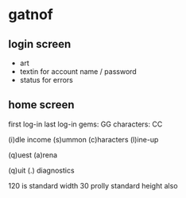# gatnof

## login screen
- art
- textin for account name / password
- status for errors

## home screen

<player name>
<guild>
first log-in
last log-in
gems: GG
characters: CC

(i)dle income
(s)ummon
(c)haracters
(l)ine-up

(q)uest
(a)rena

(q)uit
(.) diagnostics

120 is standard width
 30 prolly standard height also
